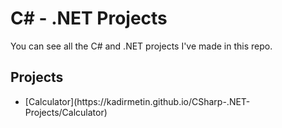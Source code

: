 # C# - .NET Projects
You can see all the C# and .NET projects I've made in this repo.

## Projects
<ul>
<li> [Calculator](https://kadirmetin.github.io/CSharp-.NET-Projects/Calculator) </li>
</ul>
